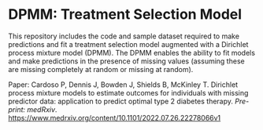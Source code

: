 # DPMM: Treatment Selection Model
This repository includes the code and sample dataset required to make predictions and fit a treatment selection model augmented with a Dirichlet process mixture model (DPMM). The DPMM enables the ability to fit models and make predictions in the presence of missing values (assuming these are missing completely at random or missing at random).


Paper:
Cardoso P, Dennis J, Bowden J, Shields B, McKinley T. Dirichlet process mixture models to estimate outcomes for individuals with missing predictor data: application to predict optimal type 2 diabetes therapy. *Pre-print: medRxiv*. https://www.medrxiv.org/content/10.1101/2022.07.26.22278066v1
